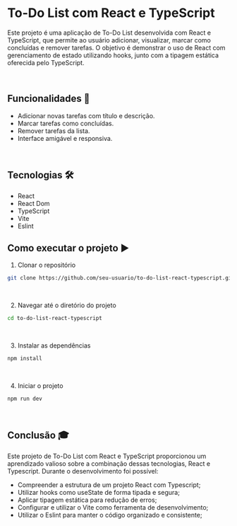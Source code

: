 # To-Do List com React e TypeScript

Este projeto é uma aplicação de To-Do List desenvolvida com React e TypeScript, que permite ao usuário adicionar, visualizar, marcar como concluídas e remover tarefas.
O objetivo é demonstrar o uso de React com gerenciamento de estado utilizando hooks, junto com a tipagem estática oferecida pelo TypeScript.

<br>

## Funcionalidades 🚀
- Adicionar novas tarefas com título e descrição.
- Marcar tarefas como concluídas.
- Remover tarefas da lista.
- Interface amigável e responsiva.

<br>

## Tecnologias 🛠️
- React
- React Dom 
- TypeScript
- Vite
- Eslint


## Como executar o projeto ▶️
1. Clonar o repositório
```bash
git clone https://github.com/seu-usuario/to-do-list-react-typescript.git
```

<br>


2. Navegar até o diretório do projeto
```bash
cd to-do-list-react-typescript
```

<br>

3. Instalar as dependências
```bash
npm install
```

<br>

4. Iniciar o projeto
```bash
npm run dev
```

<br>

## Conclusão 🎓
Este projeto de To-Do List com React e TypeScript proporcionou um aprendizado valioso sobre a combinação dessas tecnologias, React e Typescript. Durante o desenvolvimento foi possível:
- Compreender a estrutura de um projeto React com Typescript;
- Utilizar hooks como useState de forma tipada e segura;
- Aplicar tipagem estática para redução de erros;
- Configurar e utilizar o Vite como ferramenta de desenvolvimento;
- Utilizar o Eslint para manter o código organizado e consistente;





